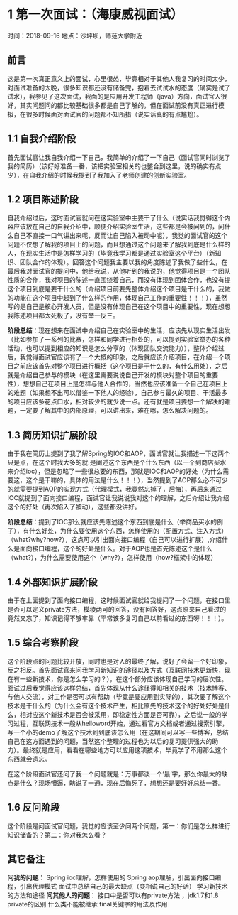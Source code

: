 # 1 第一次面试：（海康威视面试）

时间：2018-09-16 
地点：沙坪坝，师范大学附近

## 前言

这是第一次真正意义上的面试，心里很怂，毕竟相对于其他人我复习的时间太少，对面试准备的太晚，很多知识都还没有储备完，抱着去试试水的态度（确实是试了试水），我参见了这次面试，我面的是应用开发工程师（java）方向，面试官人很好，其实问题问的都比较基础很多都是自己了解的，但在面试前没有真正进行模拟，在很多时候面对面试官的问题都不知所措（说实话真的有点尴尬）。

## 1.1 自我介绍阶段

首先面试官让我自我介绍一下自己，我简单的介绍了一下自己（面试官同时浏览了我的简历）（该好好准备一番，该把实验室相关的也整合到这里，说的确实有点少），在自我介绍的时候我提到了我加入了老师创建的创新实验室。

## 1.2 项目陈述阶段

自我介绍过后，这时面试官就问在这实验室中主要干了什么（说实话我觉得这个内容应该放在自己的自我介绍中，顺便介绍实验室生活，这些都是会被问到的，问什么自己不直接一口气讲出来呢，反而让自己陷入被动中呢），我觉的面试官的这个问题不仅想了解我的项目上的问题，而且想通过这个问题来了解我到底是什么样的人，在现实生活中是怎样学习的（毕竟我学习都是通过实验室这个平台）（新知识、团队合作的体现）。回答这个问题我主要以我的角度陈述了我做了些什么，在最后我对面试官的提问中，他给我说，从他听到的我说的，他觉得项目是一个团队性质的合作，我对项目的陈述一直围绕着自己，而没有体现到团体合作，也没有提这个项目到底是要干什么的（介绍项目前要先整体介绍这个项目是干什么的，我做的功能在这个项目中起到了什么样的作用，体现自己工作的重要性！！！），虽然写的是自己是核心开发人员，但是没有体现自己在这个项目中的重要性，现在想想我陈述项目都太死板了，没有举一反三。

**阶段总结**：现在想来在面试中介绍自己在实验室中的生活，应该先从现实生活出发（比如参加了一系列的比赛，怎样和同学进行相处的，可以提到实验室举办的各种活动，也可以提到相应的知识是怎么分享的（体现团队交流能力）），整体介绍过后，我觉得面试官应该有了一个大概的印象，之后就应该介绍项目，在介绍一个项目之前应该首先对整个项目进行概括（这个项目是干什么的，有什么用处），之后就是介绍自己参与的模块（在这里需要说说自己开发的模块对整个项目的重要性），想想自己在项目上是怎样与他人合作的，当然也应该准备一个自己在项目上的难题（如果想不出可以借鉴一下他人的经验），自己参与最久的项目、干活最多的项目应该多花点口水，相对较少的就少说一点。还有就是项目要想一个解决的难题，一定要了解其中的内部原理，可以讲出来，难在哪，怎么解决问题的。

## 1.3 简历知识扩展阶段

由于我在简历上提到了我了解Spring的IOC和AOP，面试官就让我描述一下这两个只是点，在这个时我大多的就
是阐述这个东西是个什么东西（以一个到商店买水来介绍ioc），但是忽略了一些很总要的东西，那就是IOC和AOP的好处（为什么需要这，这个是干嘛的，具体的用法是什么！！！），当然提到了AOP那么必不可少的就需要提到AOP的实现方式（代理模式，我竟然忘掉了，后悔），再后来通过IOC就提到了面向接口编程，面试官让我说说我对这个的理解，之后介绍让我介绍这个的好处（再次陷入了被动），这些都没讲好。

**阶段总结**：提到了IOC那么就应该先陈述这个东西到底是什么（举商品买水的例子），有什么好处，为什么要使用这个东西，怎样使用的（配置方式、注入方式）（what?why?how?），这点可以引出面向接口编程（自己可以进行扩展）,介绍什么是面向接口编程，这个的好处是什么。对于AOP也是首先陈述这个是什么（what?），为什么需要使用这个（why?），怎样使用（how?框架中的体现）

## 1.4 外部知识扩展阶段

由于在上面提到了面向接口编程，这时候面试官就给我提问了一个问题，在接口里是否可以定义private方法，模棱两可的回答，没有回答好，这点原来自己看过的竟然又忘了，知识记得不够牢靠（平常该多复习自己以前看过的东西呀！！！）。

## 1.5 综合考察阶段

这个阶段点的问题比较开放，同时也是对人的最终了解，说好了会留一个好印象，反之相反。首先面试官来问我学习新知识的途径以及方式（互联网技术更新快，现在有一些新技术，你是怎么学习的？），在这个部分应该体现自己学习的层次性。面试过后我觉得应该这样总结，首先体现从什么途径得知相关的技术（技术博客、与他人交流），对工作是否可以有帮助（毕竟是要应用到实际的），其次要了解这个技术是干什么的（为什么会有这个技术产生，相比原先的技术这个的好处好处是什么，相对应这个新技术是否会被采用，即稳定性方面是否可靠），之后说一般的学习过程，互联网技术一般从helloword开始，通过看官方文档或者通过搜索引擎，写一个小的demo了解这个技术到到底该怎么用（在这期间可以写一些博客，总结自己在这方面遇到的问题，当然这个整理的过程也为以后的复习提供强大的助力）。最终就是应用，看看在哪些地方可以应用这项技术，毕竟学了不用那么这个东西就会遗忘。

在这个阶段面试官还问了我一个问题就是：万事都谈一个‘最’字，那么你最大的缺点是什么？现场懵逼，瞎说了一通，现在后悔死了，想想还是要好好总结一番。

## 1.6 反问阶段

这个阶段是问面试官问题，我觉的应该至少问两个问题，第一：你们是怎么样进行知识储备的？第二：你对我怎么看？

## 其它备注

**问我的问题**：
    Spring ioc理解，怎样使用的
    Spring aop理解，引出面向接口编程，引出代理模式
    面试中总结自己的最大缺点（变相说自己的好话）
    学习新技术的方法和途径
**问其他人的问题**：
    接口中是否可以有private方法 ，jdk1.7和1.8  private的区别
    什么类不能被继承
    final关键字的用法及作用

